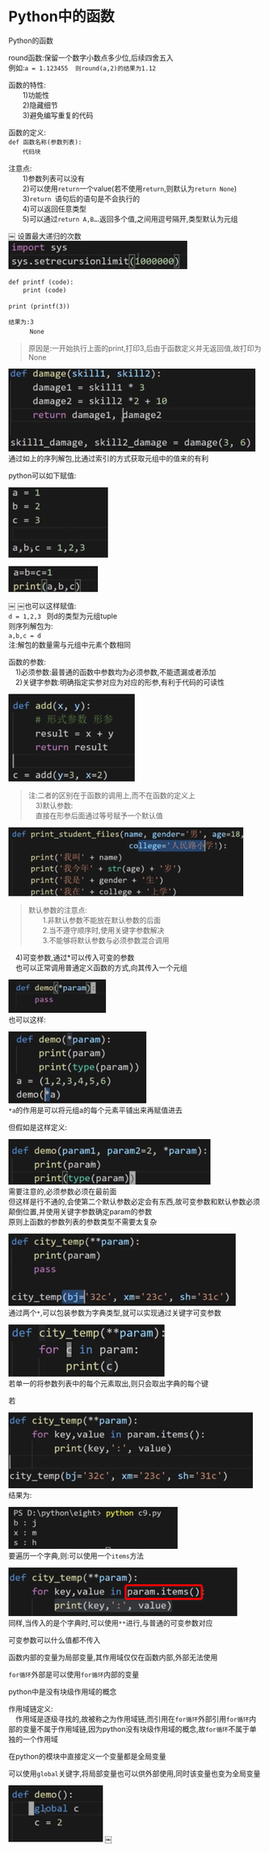 # Python中的函数

Python的函数

round函数:保留一个数字小数点多少位,后续四舍五入</br>
例如:`a = 1.123455  则round(a,2)的结果为1.12`

函数的特性:</br>
　　1)功能性</br>
　　2)隐藏细节</br>
　　3)避免编写重复的代码</br>

函数的定义:</br>
`def 函数名称(参数列表):`</br>
　　`代码块`</br>
    
注意点:</br>
　　1)参数列表可以没有</br>
　　2)可以使用`return`一个value(若不使用`return`,则默认为`return None`)</br>
　　3)`return `语句后的语句是不会执行的</br>
　　4)可以返回任意类型</br>
　　5)可以通过`return A,B…`.返回多个值,之间用逗号隔开,类型默认为元组

￼
设置最大递归的次数</br>
![1-1](Snip20180301_7.png)

```
def printf (code):
    print (code)

print (printf(3))
```
`结果为:3`</br>
　　　`None`</br>
>原因是:一开始执行上面的print,打印3,后由于函数定义并无返回值,故打印为None

![1-2](Snip20180301_8.png)</br>
通过如上的序列解包,比通过索引的方式获取元组中的值来的有利

python可以如下赋值:

![1-3](Snip20180301_9.png)


![1-4](Snip20180301_10.png)

￼
￼也可以这样赋值:</br>
`d = 1,2,3 ` 则d的类型为元组tuple</br>
则序列解包为:</br>
`a,b,c = d`</br>
注:解包的数量需与元组中元素个数相同</br>

函数的参数:</br>
　1)必须参数:最普通的函数中参数均为必须参数,不能遗漏或者添加</br>
　2)关键字参数:明确指定实参对应为对应的形参,有利于代码的可读性</br>

![1-5](Snip20180301_11.png)</br>
>注:二者的区别在于函数的调用上,而不在函数的定义上</br>
　3)默认参数:</br>
　直接在形参后面通过等号赋予一个默认值

![1-6](Snip20180301_12.png)</br>
>默认参数的注意点:</br>
　　1.非默认参数不能放在默认参数的后面</br>
　　2.当不遵守顺序时,使用关键字参数解决</br>
　　3.不能够将默认参数与必须参数混合调用

　4)可变参数,通过*可以传入可变的参数</br>
　也可以正常调用普通定义函数的方式,向其传入一个元组

![1-7](Snip20180301_13.png)</br>
也可以这样:</br>

![1-8](Snip20180301_14.png)</br>
`*a`的作用是可以将元组a的每个元素平铺出来再赋值进去

但假如是这样定义:

![1-9](Snip20180301_15.png)</br>
需要注意的,必须参数必须在最前面</br>
但这样是行不通的,会使第二个默认参数必定会有东西,故可变参数和默认参数必须颠倒位置,并使用关键字参数确定param的参数</br>
原则上函数的参数列表的参数类型不需要太复杂

![1-10](Snip20180301_16.png)</br>
通过两个`*`,可以包装参数为字典类型,就可以实现通过关键字可变参数

![1-11](Snip20180301_17.png)</br>
若单一的将参数列表中的每个元素取出,则只会取出字典的每个键

若

![1-12](Snip20180301_21.png)</br>
结果为:

![1-13](Snip20180301_20.png)</br>
要遍历一个字典,则:可以使用一个`items`方法

![1-14](Snip20180301_22.png)</br>
同样,当传入的是个字典时,可以使用`**`进行,与普通的可变参数对应

可变参数可以什么值都不传入

函数内部的变量为局部变量,其作用域仅仅在函数内部,外部无法使用

`for循环`外部是可以使用`for循环`内部的变量

python中是没有块级作用域的概念

作用域链定义:</br>
　作用域是逐级寻找的,故被称之为作用域链,而引用在`for循环`外部引用`for循环`内部的变量不属于作用域链,因为python没有块级作用域的概念,故`for循环`不属于单独的一个作用域

在python的模块中直接定义一个变量都是全局变量

可以使用`global`关键字,将局部变量也可以供外部使用,同时该变量也变为全局变量

![1-16](Snip20180302_24.png)
￼


